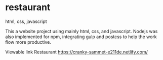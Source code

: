 # restaurant
html, css, javascript

This a website project using mainly html, css, and javascript.
Nodejs was also implemented for npm, integrating gulp and postcss to help the work flow more productive.

Viewable link
Restaurant
https://cranky-sammet-e211de.netlify.com/
